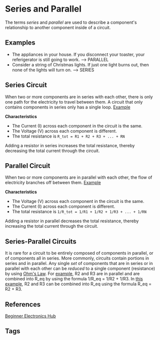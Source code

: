 # Series and Parallel

The terms *series* and *parallel* are used to describe a component's relationship to another component inside of a circuit. 

## Examples
* The appliances in your house. If you disconnect your toaster, your referigerator is still going to work. --> PARALLEL 
* Consider a string of Christmas lights. If just one light burns out, then none of the lights will turn on. --> SERIES 

## Series Circuit
When two or more components are in series with each other, there is only one path for the electricity to travel between them. A circuit that only contains components in series only has a single loop. [Example](https://duckduckgo.com/?q=series+circuit&t=newext&atb=v344-1&ia=images&iax=images&iai=http%3A%2F%2Felectricalacademia.com%2Fwp-content%2Fuploads%2F2017%2F08%2FCurrent-Level-is-the-Same-in-All-Parts-of-the-Circuit.gif)

**Characteristics**
* The Current (I) across each component in the circuit is the same.   
* The Voltage (V) across each component is different.  
* The total resistance is `R_tot = R1 + R2 + R3 + ... + RN`  

Adding a resistor in series increases the total resistance, thereby decreasing the total current through the circuit.  

## Parallel Circuit
When two or more components are in parallel with each other, the flow of electricity branches off between them. [Example](https://duckduckgo.com/?q=parallel+circuit&t=newext&atb=v344-1&iax=images&ia=images&iai=http%3A%2F%2Felectricalacademia.com%2Fwp-content%2Fuploads%2F2017%2F08%2F6.5a-2.gif)  

**Characteristics** 
* The Voltage (V) across each component in the circuit is the same.   
* The Current (I) across each component is different.  
* The total resistance is `1/R_tot = 1/R1 + 1/R2 + 1/R3 + ... + 1/RN`  

Adding a resistor in parallel decreases the total resistance, thereby increasing the total current through the circuit.  

## Series-Parallel Circuits
It is rare for a circuit to be entirely composed of components in parallel, or of components all in series. More commonly, circuits contain portions in series and in parallel. Any single *set* of components that are in series or in parallel with each other can be *reduced* to a single component (resistance) by using [Ohm's Law](../202305080119). For [example](https://duckduckgo.com/?q=parallel+circuit&t=newext&atb=v344-1&iax=images&ia=images&iai=http%3A%2F%2Felectricalacademia.com%2Fwp-content%2Fuploads%2F2017%2F10%2FFigure-2-Series-Parallel-Circuit-1.gif), R2 and R3 are in parallel and are combined into R\_eq by using the formula 1/R\_eq = 1/R2 + 1/R3. In [this example](https://duckduckgo.com/?q=parallel+circuit&t=newext&atb=v344-1&iax=images&ia=images&iai=https%3A%2F%2Felectricalacademia.com%2Fwp-content%2Fuploads%2F2017%2F10%2FFigure-5-Currents-and-Voltages-in-Series-Parallel-CIrcuit.gif), R2 and R3 can be combined into R\_eq using the formula R\_eq = R2 + R3.  

## References
[Beginner Electronics Hub](../202305062158)

## Tags

